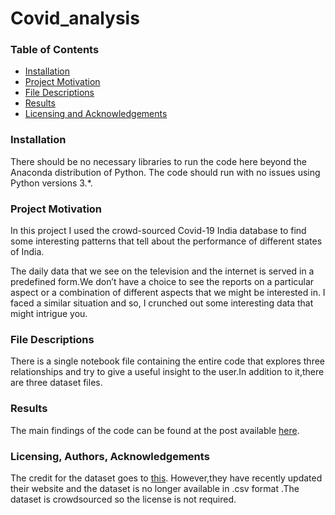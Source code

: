 # Covid_analysis
### Table of Contents

* [Installation](#Install)
* [Project Motivation](#Motivation)
* [File Descriptions](#File)
* [Results](#Results)
* [Licensing and Acknowledgements](#License)

### Installation<a name="Install"></a>

There should be no necessary libraries to run the code here beyond the Anaconda distribution of Python. The code should run with no issues using Python versions 3.*.

### Project Motivation<a name="Motivation"></a>

In this project I used the crowd-sourced Covid-19 India database to find some interesting patterns that tell about the performance of different states of India.

The daily data that we see on the television and the internet is served in a predefined form.We don’t have a choice to see the reports on a particular aspect or a combination of different aspects that we might be interested in.
I faced a similar situation and so, I crunched out some interesting data that might intrigue you.

### File Descriptions<a name="File"></a>

There is a single notebook file containing the entire code that explores three relationships and try to give a useful insight to the user.In addition to it,there are three dataset files.

### Results<a name="Results"></a>

The main findings of the code can be found at the post available [here](https://medium.com/@sirishbhudolia88/a-look-at-how-indian-states-are-faring-against-covid-19-2717ebbf67f9).

### Licensing, Authors, Acknowledgements<a name="License"></a>

The credit for the dataset goes to [this](www.api.covid19india.org). However,they have recently updated their website and the dataset is no longer available in .csv format .The dataset is crowdsourced so the license is not required. 
